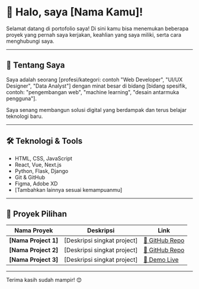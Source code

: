 # 👋 Halo, saya [Nama Kamu]!

Selamat datang di portofolio saya! Di sini kamu bisa menemukan beberapa proyek yang pernah saya kerjakan, keahlian yang saya miliki, serta cara menghubungi saya.  

---

## 💼 Tentang Saya

Saya adalah seorang [profesi/kategori: contoh "Web Developer", "UI/UX Designer", "Data Analyst"] dengan minat besar di bidang [bidang spesifik, contoh: "pengembangan web", "machine learning", "desain antarmuka pengguna"].  

Saya senang membangun solusi digital yang berdampak dan terus belajar teknologi baru.

---

## 🛠️ Teknologi & Tools

- HTML, CSS, JavaScript
- React, Vue, Next.js
- Python, Flask, Django
- Git & GitHub
- Figma, Adobe XD
- [Tambahkan lainnya sesuai kemampuanmu]

---

## 📂 Proyek Pilihan

| Nama Proyek | Deskripsi | Link |
|-------------|-----------|------|
| **[Nama Project 1]** | [Deskripsi singkat project] | [🔗 GitHub Repo](https://github.com/username/project1) |
| **[Nama Project 2]** | [Deskripsi singkat project] | [🔗 GitHub Repo](https://github.com/username/project2) |
| **[Nama Project 3]** | [Deskripsi singkat project] | [🔗 Demo Live](https://username.github.io/project3) |


---

Terima kasih sudah mampir! 😊
